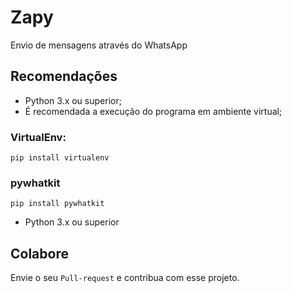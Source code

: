 # Zapy

Envio de mensagens através do WhatsApp


## Recomendações

* Python 3.x ou superior;
* É recomendada a execução do programa em ambiente virtual;

### VirtualEnv:

```
pip install virtualenv
```

### pywhatkit

```
pip install pywhatkit
```

* Python 3.x ou superior

## Colabore

Envie o seu `Pull-request` e contribua com esse projeto.

